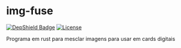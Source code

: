 # img-fuse

[![DepShield Badge](https://depshield.sonatype.org/badges/caiocampos/img-fuse/depshield.svg)](https://depshield.github.io)
[![License](https://img.shields.io/github/license/caiocampos/img-fuse.svg)](LICENSE)

Programa em rust para mesclar imagens para usar em cards digitais
